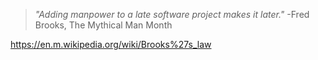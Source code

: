 > _"Adding manpower to a late software project makes it later."_
> -Fred Brooks, The Mythical Man Month

https://en.m.wikipedia.org/wiki/Brooks%27s_law
